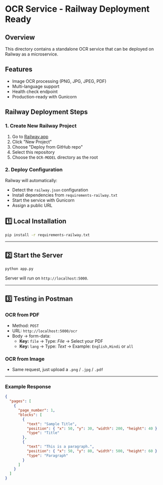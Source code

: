 # OCR Service - Railway Deployment Ready

## Overview
This directory contains a standalone OCR service that can be deployed on Railway as a microservice.

## Features
- Image OCR processing (PNG, JPG, JPEG, PDF)
- Multi-language support
- Health check endpoint
- Production-ready with Gunicorn

## Railway Deployment Steps

### 1. Create New Railway Project
1. Go to [Railway.app](https://railway.app)
2. Click "New Project"
3. Choose "Deploy from GitHub repo"
4. Select this repository
5. Choose the `OCR-MODEL` directory as the root

### 2. Deploy Configuration
Railway will automatically:
- Detect the `railway.json` configuration
- Install dependencies from `requirements-railway.txt`
- Start the service with Gunicorn
- Assign a public URL

## 1️⃣ Local Installation
```bash
pip install -r requirements-railway.txt
```

---

## 2️⃣ Start the Server
```bash
python app.py
```
Server will run on `http://localhost:5000`.

---

## 3️⃣ Testing in Postman

### OCR from PDF
- Method: `POST`
- URL: `http://localhost:5000/ocr`
- Body → form-data:
  - **Key:** `file` → Type: *File* → Select your PDF
  - **Key:** `lang` → Type: *Text* → Example: `English,Hindi` or `all`

### OCR from Image
- Same request, just upload a `.png` / `.jpg` / `.pdf`

---

### Example Response
```json
{
  "pages": [
    {
      "page_number": 1,
      "blocks": [
        {
          "text": "Sample Title",
          "position": { "x": 50, "y": 30, "width": 200, "height": 40 },
          "type": "Title"
        },
        {
          "text": "This is a paragraph.",
          "position": { "x": 50, "y": 80, "width": 500, "height": 60 },
          "type": "Paragraph"
        }
      ]
    }
  ]
}
```
